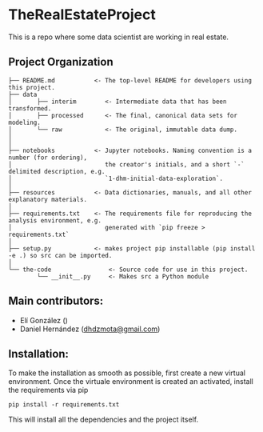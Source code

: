 # TheRealEstateProject
This is a repo where some data scientist are working in real estate. 

Project Organization
------------

    ├── README.md           <- The top-level README for developers using this project.
    ├── data
    │       ├── interim        <- Intermediate data that has been transformed.
    │       ├── processed      <- The final, canonical data sets for modeling.
    │       └── raw            <- The original, immutable data dump.
    │
    │
    ├── notebooks           <- Jupyter notebooks. Naming convention is a number (for ordering),
    │                          the creator's initials, and a short `-` delimited description, e.g.
    │                          `1-dhm-initial-data-exploration`.
    │
    ├── resources           <- Data dictionaries, manuals, and all other explanatory materials.
    │
    ├── requirements.txt    <- The requirements file for reproducing the analysis environment, e.g.
    │                          generated with `pip freeze > requirements.txt`
    │
    ├── setup.py            <- makes project pip installable (pip install -e .) so src can be imported.
    │
    └── the-code                <- Source code for use in this project.
            └── __init__.py     <- Makes src a Python module



Main contributors:
------------
- Elí González ()
- Daniel Hernández (dhdzmota@gmail.com)

Installation:
------------
To make the installation as smooth as possible, first create a new virtual environment. 
Once the virtuale environment is created an activated, install the requirements via pip

`pip install -r requirements.txt`

This will install all the dependencies and the project itself. 
